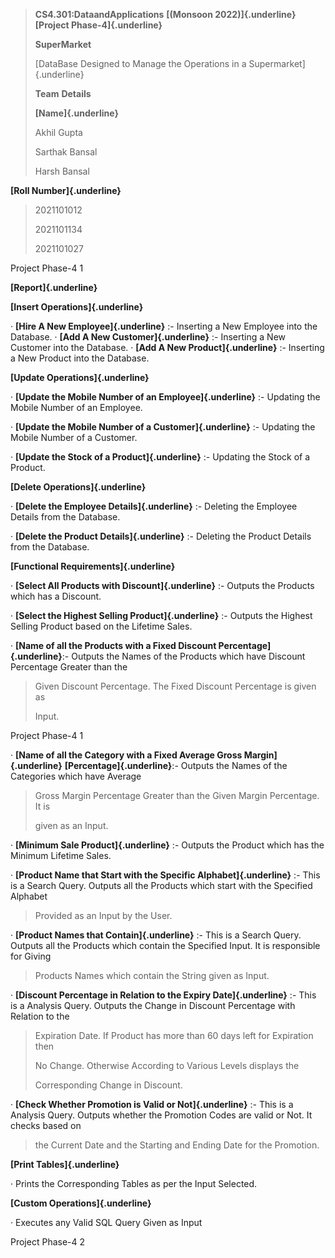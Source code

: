 > **CS4.301:DataandApplications** **[(Monsoon 2022)]{.underline}**
> **[Project Phase-4]{.underline}**
>
> **SuperMarket**
>
> [DataBase Designed to Manage the Operations in a
> Supermarket]{.underline}
>
> **Team** **Details**
>
> **[Name]{.underline}**
>
> Akhil Gupta
>
> Sarthak Bansal
>
> Harsh Bansal

**[Roll Number]{.underline}**

> 2021101012
>
> 2021101134
>
> 2021101027

Project Phase-4 1

**[Report]{.underline}**

**[Insert Operations]{.underline}**

· **[Hire A New Employee]{.underline}** :- Inserting a New Employee into
the Database. · **[Add A New Customer]{.underline}** :- Inserting a New
Customer into the Database. · **[Add A New Product]{.underline}** :-
Inserting a New Product into the Database.

**[Update Operations]{.underline}**

· **[Update the Mobile Number of an Employee]{.underline}** :- Updating
the Mobile Number of an Employee.

· **[Update the Mobile Number of a Customer]{.underline}** :- Updating
the Mobile Number of a Customer.

· **[Update the Stock of a Product]{.underline}** :- Updating the Stock
of a Product.

**[Delete Operations]{.underline}**

· **[Delete the Employee Details]{.underline}** :- Deleting the Employee
Details from the Database.

· **[Delete the Product Details]{.underline}** :- Deleting the Product
Details from the Database.

**[Functional Requirements]{.underline}**

· **[Select All Products with Discount]{.underline}** :- Outputs the
Products which has a Discount.

· **[Select the Highest Selling Product]{.underline}** :- Outputs the
Highest Selling Product based on the Lifetime Sales.

· **[Name of all the Products with a Fixed Discount
Percentage]{.underline}**:- Outputs the Names of the Products which have
Discount Percentage Greater than the

> Given Discount Percentage. The Fixed Discount Percentage is given as
>
> Input.

Project Phase-4 1

· **[Name of all the Category with a Fixed Average Gross
Margin]{.underline}** **[Percentage]{.underline}**:- Outputs the Names
of the Categories which have Average

> Gross Margin Percentage Greater than the Given Margin Percentage. It
> is
>
> given as an Input.

· **[Minimum Sale Product]{.underline}** :- Outputs the Product which
has the Minimum Lifetime Sales.

· **[Product Name that Start with the Specific Alphabet]{.underline}**
:- This is a Search Query. Outputs all the Products which start with the
Specified Alphabet

> Provided as an Input by the User.

· **[Product Names that Contain]{.underline}** :- This is a Search
Query. Outputs all the Products which contain the Specified Input. It is
responsible for Giving

> Products Names which contain the String given as Input.

· **[Discount Percentage in Relation to the Expiry Date]{.underline}**
:- This is a Analysis Query. Outputs the Change in Discount Percentage
with Relation to the

> Expiration Date. If Product has more than 60 days left for Expiration
> then
>
> No Change. Otherwise According to Various Levels displays the
>
> Corresponding Change in Discount.

· **[Check Whether Promotion is Valid or Not]{.underline}** :- This is a
Analysis Query. Outputs whether the Promotion Codes are valid or Not. It
checks based on

> the Current Date and the Starting and Ending Date for the Promotion.

**[Print Tables]{.underline}**

· Prints the Corresponding Tables as per the Input Selected.

**[Custom Operations]{.underline}**

· Executes any Valid SQL Query Given as Input

Project Phase-4 2
